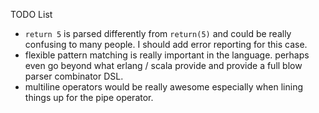 
TODO List

- `return 5` is parsed differently from `return(5)` and could be really confusing to many people. I should add error reporting for this case.
- flexible pattern matching is really important in the language. perhaps even go beyond what erlang / scala provide and provide a full blow parser combinator DSL.
- multiline operators would be really awesome especially when lining things up for the pipe operator.
